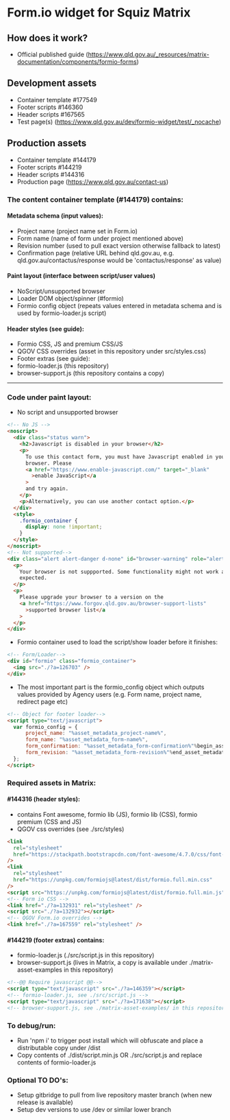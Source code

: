 # Form.io widget for Squiz Matrix

## How does it work?

- Official published guide (https://www.qld.gov.au/_resources/matrix-documentation/components/formio-forms)

## Development assets

- Container template #177549
- Footer scripts #146360
- Header scripts #167565
- Test page(s) (https://www.qld.gov.au/dev/formio-widget/test/_nocache)

## Production assets

- Container template #144179
- Footer scripts #144219
- Header scripts #144316
- Production page (https://www.qld.gov.au/contact-us)

### The content container template (#144179) contains:

#### Metadata schema (input values):

- Project name (project name set in Form.io)
- Form name (name of form under project mentioned above)
- Revision number (used to pull exact version otherwise fallback to latest)
- Confirmation page (relative URL behind qld.gov.au, e.g. qld.gov.au/contactus/response would be 'contactus/response' as value)

#### Paint layout (interface between script/user values)

- NoScript/unsupported browser
- Loader DOM object/spinner (#formio)
- Formio config object (repeats values entered in metadata schema and is used by formio-loader.js script)

#### Header styles (see guide):

- Formio CSS, JS and premium CSS/JS
- QGOV CSS overrides (asset in this repository under src/styles.css)
- Footer extras (see guide):
- formio-loader.js (this repository)
- browser-support.js (this repository contains a copy)

---

### Code under paint layout:

- No script and unsupported browser

```html
<!-- No JS -->
<noscript>
  <div class="status warn">
    <h2>Javascript is disabled in your browser</h2>
    <p>
      To use this contact form, you must have Javascript enabled in your
      browser. Please
      <a href="https://www.enable-javascript.com/" target="_blank"
        >enable JavaScript</a
      >
      and try again.
    </p>
    <p>Alternatively, you can use another contact option.</p>
  </div>
  <style>
    .formio_container {
      display: none !important;
    }
  </style>
</noscript>
<!-- Not supported-->
<div class="alert alert-danger d-none" id="browser-warning" role="alert">
  <p>
    Your browser is not suppported. Some functionality might not work as
    expected.
  </p>
  <p>
    Please upgrade your browser to a version on the
    <a href="https://www.forgov.qld.gov.au/browser-support-lists"
      >supported browser list</a
    >
  </p>
</div>
```

- Formio container used to load the script/show loader before it finishes:

```html
<!-- Form/Loader-->
<div id="formio" class="formio_container">
  <img src="./?a=126703" />
</div>
```

- The most important part is the formio_config object which outputs values provided by Agency users (e.g. Form name, project name, redirect page etc)

```html
<!-- Object for footer loader-->
<script type="text/javascript">
  var formio_config = {
      project_name: "%asset_metadata_project-name%",
      form_name: "%asset_metadata_form-name%",
      form_confirmation: "%asset_metadata_form-confirmation%"%begin_asset_metadata_form-revision%,
      form_revision: "%asset_metadata_form-revision%"%end_asset_metadata_form-revision%
  };
</script>
```

### Required assets in Matrix:

#### #144316 (header styles):

- contains Font awesome, formio lib (JS), formio lib (CSS), formio premium (CSS and JS)
- QGOV css overrides (see ./src/styles)

```html
<link
  rel="stylesheet"
  href="https://stackpath.bootstrapcdn.com/font-awesome/4.7.0/css/font-awesome.min.css"
/>
<link
  rel="stylesheet"
  href="https://unpkg.com/formiojs@latest/dist/formio.full.min.css"
/>
<script src="https://unpkg.com/formiojs@latest/dist/formio.full.min.js"></script>
<!-- Form io CSS -->
<link href="./?a=132931" rel="stylesheet" />
<script src="./?a=132932"></script>
<!-- QGOV Form.io overrides -->
<link href="./?a=167559" rel="stylesheet" />
```

#### #144219 (footer extras) contains:

- formio-loader.js (./src/script.js in this repository)
- browser-support.js (lives in Matrix, a copy is available under ./matrix-asset-examples in this repository)

```html
<!--@@ Require javascript @@-->
<script type="text/javascript" src="./?a=146359"></script>
<!-- formio-loader.js, see ./src/script.js -->
<script type="text/javascript" src="./?a=171638"></script>
<!-- browser-support.js, see ./matrix-asset-examples/ in this repository-->
```

### To debug/run:

- Run 'npm i' to trigger post install which will obfuscate and place a distributable copy under /dist
- Copy contents of ./dist/script.min.js OR ./src/script.js and replace contents of formio-loader.js

### Optional TO DO's:

- Setup gitbridge to pull from live repository master branch (when new release is available)
- Setup dev versions to use /dev or similar lower branch
